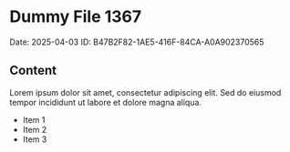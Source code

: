 # Dummy File 1367

Date: 2025-04-03
ID: B47B2F82-1AE5-416F-84CA-A0A902370565

## Content

Lorem ipsum dolor sit amet, consectetur adipiscing elit.
Sed do eiusmod tempor incididunt ut labore et dolore magna aliqua.

* Item 1
* Item 2
* Item 3
